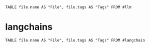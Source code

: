 




```dataview
TABLE file.name AS "File", file.tags AS "Tags" FROM #llm
```



# langchains

```dataview
TABLE file.name AS "File", file.tags AS "Tags" FROM #langchain 
```

